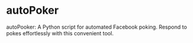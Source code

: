 # autoPoker
autoPooker: A Python script for automated Facebook poking. Respond to pokes effortlessly with this convenient tool.
